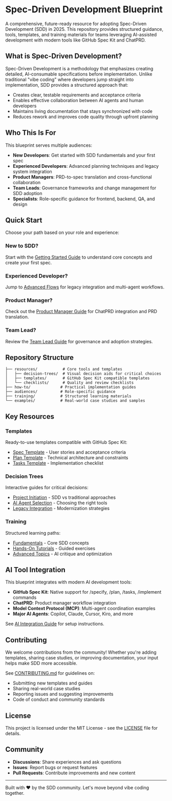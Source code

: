 # Spec-Driven Development Blueprint

A comprehensive, future-ready resource for adopting Spec-Driven Development (SDD) in 2025. This repository provides structured guidance, tools, templates, and training materials for teams leveraging AI-assisted development with modern tools like GitHub Spec Kit and ChatPRD.

## What is Spec-Driven Development?

Spec-Driven Development is a methodology that emphasizes creating detailed, AI-consumable specifications before implementation. Unlike traditional "vibe coding" where developers jump straight into implementation, SDD provides a structured approach that:

- Creates clear, testable requirements and acceptance criteria
- Enables effective collaboration between AI agents and human developers
- Maintains living documentation that stays synchronized with code
- Reduces rework and improves code quality through upfront planning

## Who This Is For

This blueprint serves multiple audiences:

- **New Developers**: Get started with SDD fundamentals and your first spec
- **Experienced Developers**: Advanced planning techniques and legacy system integration
- **Product Managers**: PRD-to-spec translation and cross-functional collaboration
- **Team Leads**: Governance frameworks and change management for SDD adoption
- **Specialists**: Role-specific guidance for frontend, backend, QA, and design

## Quick Start

Choose your path based on your role and experience:

### New to SDD?
Start with the [Getting Started Guide](how-to/getting-started.md) to understand core concepts and create your first spec.

### Experienced Developer?
Jump to [Advanced Flows](how-to/advanced-flows.md) for legacy integration and multi-agent workflows.

### Product Manager?
Check out the [Product Manager Guide](audiences/product-managers.md) for ChatPRD integration and PRD translation.

### Team Lead?
Review the [Team Lead Guide](audiences/team-leads.md) for governance and adoption strategies.

## Repository Structure

```
├── resources/           # Core tools and templates
│   ├── decision-trees/  # Visual decision aids for critical choices
│   ├── templates/       # GitHub Spec Kit compatible templates
│   └── checklists/      # Quality and review checklists
├── how-to/             # Practical implementation guides
├── audiences/          # Role-specific guidance
├── training/           # Structured learning materials
└── examples/           # Real-world case studies and samples
```

## Key Resources

### Templates
Ready-to-use templates compatible with GitHub Spec Kit:
- [Spec Template](resources/templates/spec.md) - User stories and acceptance criteria
- [Plan Template](resources/templates/plan.md) - Technical architecture and constraints
- [Tasks Template](resources/templates/tasks.md) - Implementation checklist

### Decision Trees
Interactive guides for critical decisions:
- [Project Initiation](resources/decision-trees/project-initiation.md) - SDD vs traditional approaches
- [AI Agent Selection](resources/decision-trees/ai-integration.md) - Choosing the right tools
- [Legacy Integration](resources/decision-trees/legacy-integration.md) - Modernization strategies

### Training
Structured learning paths:
- [Fundamentals](training/fundamentals/) - Core SDD concepts
- [Hands-On Tutorials](training/hands-on/) - Guided exercises
- [Advanced Topics](training/advanced/) - AI critique and optimization

## AI Tool Integration

This blueprint integrates with modern AI development tools:

- **GitHub Spec Kit**: Native support for /specify, /plan, /tasks, /implement commands
- **ChatPRD**: Product manager workflow integration
- **Model Context Protocol (MCP)**: Multi-agent coordination examples
- **Major AI Agents**: Copilot, Claude, Cursor, Kiro, and more

See [AI Integration Guide](how-to/ai-integration.md) for setup instructions.

## Contributing

We welcome contributions from the community! Whether you're adding templates, sharing case studies, or improving documentation, your input helps make SDD more accessible.

See [CONTRIBUTING.md](CONTRIBUTING.md) for guidelines on:
- Submitting new templates and guides
- Sharing real-world case studies
- Reporting issues and suggesting improvements
- Code of conduct and community standards

## License

This project is licensed under the MIT License - see the [LICENSE](LICENSE) file for details.

## Community

- **Discussions**: Share experiences and ask questions
- **Issues**: Report bugs or request features
- **Pull Requests**: Contribute improvements and new content

---

Built with ❤️ by the SDD community. Let's move beyond vibe coding together.